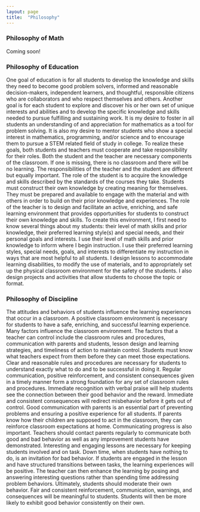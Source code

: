 ```yaml
---
layout: page
title:  "Philosophy"
---
```


### Philosophy of Math
Coming soon!

### Philosophy of Education

One goal of education is for all students to develop the knowledge and skills they need to become good problem solvers, informed and reasonable decision-makers, independent learners, and thoughtful, responsible citizens who are collaborators and who respect themselves and others. Another goal is for each student to explore and discover his or her own set of unique interests and abilities and to develop the specific knowledge and skills needed to pursue fulfilling and sustaining work. It is my desire to foster in all students an understanding of and appreciation for mathematics as a tool for problem solving. It is also my desire to mentor students who show a special interest in mathematics, programming, and/or science and to encourage them to pursue a STEM related field of study in college.
To realize these goals, both students and teachers must cooperate and take responsibility for their roles. Both the student and the teacher are necessary components of the classroom. If one is missing, there is no classroom and there will be no learning. The responsibilities of the teacher and the student are different but equally important.
The role of the student is to acquire the knowledge and skills described by the standards of the courses they take. Students must construct their own knowledge by creating meaning for themselves. They must be prepared and available to engage with the material and with others in order to build on their prior knowledge and experiences.
The role of the teacher is to design and facilitate an active, enriching, and safe learning environment that provides opportunities for students to construct their own knowledge and skills. To create this environment, I first need to know several things about my students: their level of math skills and prior knowledge, their preferred learning style(s) and special needs, and their personal goals and interests. I use their level of math skills and prior knowledge to inform where I begin instruction. I use their preferred learning styles, special needs, goals, and interests to differentiate my instruction in ways that are most helpful to all students. I design lessons to accommodate learning disabilities, to modify the use of materials, and to appropriately set up the physical classroom environment for the safety of the students. I also design projects and activities that allow students to choose the topic or format. 
### Philosophy of Discipline
The attitudes and behaviors of students influence the learning experiences that occur in a classroom. A positive classroom environment is necessary for students to have a safe, enriching, and successful learning experience. Many factors influence the classroom environment. The factors that a teacher can control include the classroom rules and procedures, communication with parents and students, lesson design and learning strategies, and timeliness of action to maintain control.
Students must know what teachers expect from them before they can meet those expectations. Clear and reasonable rules and procedures are necessary for students to understand exactly what to do and to be successful in doing it. Regular communication, positive reinforcement, and consistent consequences given in a timely manner form a strong foundation for any set of classroom rules and procedures. Immediate recognition with verbal praise will help students see the connection between their good behavior and the reward. Immediate and consistent consequences will redirect misbehavior before it gets out of control.
Good communication with parents is an essential part of preventing problems and ensuring a positive experience for all students. If parents know how their children are supposed to act in the classroom, they can reinforce classroom expectations at home. Communicating progress is also important. Teachers should contact parents regularly to communicate both good and bad behavior as well as any improvement students have demonstrated.
Interesting and engaging lessons are necessary for keeping students involved and on task. Down time, when students have nothing to do, is an invitation for bad behavior. If students are engaged in the lesson and have structured transitions between tasks, the learning experiences will be positive. The teacher can then enhance the learning by posing and answering interesting questions rather than spending time addressing problem behaviors.
Ultimately, students should moderate their own behavior. Fair and consistent reinforcement, communication, warnings, and consequences will be meaningful to students. Students will then be more likely to exhibit good behavior consistently on their own.
